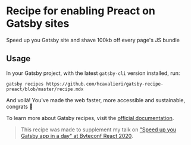 # Recipe for enabling Preact on Gatsby sites

Speed up you Gatsby site and shave 100kb off every page's JS bundle

## Usage

In your Gatsby project, with the latest `gatsby-cli` version installed, run:

```
gatsby recipes https://github.com/hcavalieri/gatsby-recipe-preact/blob/master/recipe.mdx
```

And voilà! You've made the web faster, more accessible and sustainable, congrats 🙌

To learn more about Gatsby recipes, visit the [official documentation](https://github.com/gatsbyjs/gatsby/blob/master/packages/gatsby-recipes/README.md).

> This recipe was made to supplement my talk on ["Speed up you Gatsby app in a day" at Byteconf React 2020](https://kaordi.ca/gatsby-perf).
